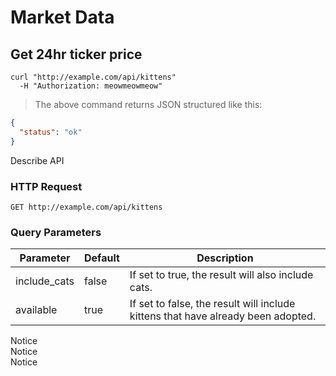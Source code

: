 # Market Data

## Get 24hr ticker price

```shell
curl "http://example.com/api/kittens"
  -H "Authorization: meowmeowmeow"
```


> The above command returns JSON structured like this:

```json
{
  "status": "ok"
}
```

Describe API

### HTTP Request

`GET http://example.com/api/kittens`

### Query Parameters

Parameter | Default | Description
--------- | ------- | -----------
include_cats | false | If set to true, the result will also include cats.
available | true | If set to false, the result will include kittens that have already been adopted.
<aside class="notice">
Notice
</aside>
<aside class="warning">
Notice
</aside>
<aside class="success">
Notice
</aside>

